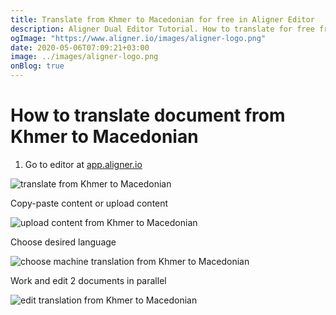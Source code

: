 ```yaml
---
title: Translate from Khmer to Macedonian for free in Aligner Editor
description: Aligner Dual Editor Tutorial. How to translate for free from Khmer to Macedonian. Aligner is multilingual document management platform. 
ogImage: "https://www.aligner.io/images/aligner-logo.png"
date: 2020-05-06T07:09:21+03:00
image: ../images/aligner-logo.png
onBlog: true
---
```


# How to translate document from Khmer to Macedonian

1. Go to editor at [app.aligner.io](https://app.aligner.io "Aligner App web page")

![translate from Khmer to Macedonian](../aligner-blank-editor.png "translate from Khmer to Macedonian")

Copy-paste content or upload content

![upload content from Khmer to Macedonian](../aligner-uploaded-document.png "upload content from Khmer to Macedonian")

Choose desired language

![choose machine translation from Khmer to Macedonian](../aligner-language-dropdown.png "choose machine translation from Khmer to Macedonian")

Work and edit 2 documents in parallel

![edit translation from Khmer to Macedonian](../aligner-double-sitded-editor.png "edit translation from Khmer to Macedonian")

